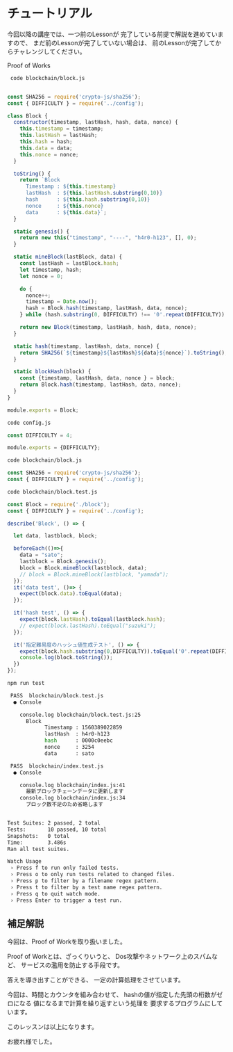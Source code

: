 # チュートリアル

今回以降の講座では、一つ前のLessonが
完了している前提で解説を進めていますので、
まだ前のLessonが完了していない場合は、
前のLessonが完了してからチャレンジしてください。

Proof of Works

``` bash terminal
 code blockchain/block.js
```

``` js blockchain/block.js

const SHA256 = require('crypto-js/sha256');
const { DIFFICULTY } = require('../config');

class Block {
  constructor(timestamp, lastHash, hash, data, nonce) {
    this.timestamp = timestamp;
    this.lastHash = lastHash;
    this.hash = hash;
    this.data = data;
    this.nonce = nonce;
  }

  toString() {
    return `Block
      Timestamp : ${this.timestamp}
      lastHash  : ${this.lastHash.substring(0,10)}
      hash      : ${this.hash.substring(0,10)}
      nonce     : ${this.nonce}
      data      : ${this.data}`;
  }

  static genesis() {
    return new this("timestamp", "----", "h4r0-h123", [], 0);
  }

  static mineBlock(lastBlock, data) {
    const lastHash = lastBlock.hash;
    let timestamp, hash;
    let nonce = 0;

    do {
      nonce++;
      timestamp = Date.now();
      hash = Block.hash(timestamp, lastHash, data, nonce);
    } while (hash.substring(0, DIFFICULTY) !== '0'.repeat(DIFFICULTY))

    return new Block(timestamp, lastHash, hash, data, nonce);
  }

  static hash(timestamp, lastHash, data, nonce) {
    return SHA256(`${timestamp}${lastHash}${data}${nonce}`).toString();
  }

  static blockHash(block) {
    const {timestamp, lastHash, data, nonce } = block;
    return Block.hash(timestamp, lastHash, data, nonce);
  }
}

module.exports = Block;
```

``` bash terminal
code config.js
```

``` js config.js
const DIFFICULTY = 4;

module.exports = {DIFFICULTY};
```

``` bash terminal
code blockchain/block.js
```

``` js blockchain/block.js
const SHA256 = require('crypto-js/sha256');
const { DIFFICULTY } = require('../config');
```

``` bash terminal
code blockchain/block.test.js
```

``` js blockchain/block.test.js
const Block = require('./block');
const { DIFFICULTY } = require('../config');

describe('Block', () => {

  let data, lastblock, block;

  beforeEach(()=>{
    data = "sato";
    lastblock = Block.genesis();
    block = Block.mineBlock(lastblock, data);
    // block = Block.mineBlock(lastblock, "yamada");
  });
  it('data test', ()=> {
    expect(block.data).toEqual(data);
  });

  it('hash test', () => {
    expect(block.lastHash).toEqual(lastblock.hash);
    // expect(block.lastHash).toEqual("suzuki");
  });

  it('指定難易度のハッシュ値生成テスト', () => {
    expect(block.hash.substring(0,DIFFICULTY)).toEqual('0'.repeat(DIFFICULTY));
    console.log(block.toString());
  })
});


```

``` bash terminal
npm run test
```

``` bash terminal result
 PASS  blockchain/block.test.js
  ● Console

    console.log blockchain/block.test.js:25
      Block
            Timestamp : 1560389022859
            lastHash  : h4r0-h123
            hash      : 0000c0eebc
            nonce     : 3254
            data      : sato

 PASS  blockchain/index.test.js
  ● Console

    console.log blockchain/index.js:41
      最新ブロックチェーンデータに更新します
    console.log blockchain/index.js:34
      ブロック数不足のため省略します


Test Suites: 2 passed, 2 total
Tests:       10 passed, 10 total
Snapshots:   0 total
Time:        3.486s
Ran all test suites.

Watch Usage
 › Press f to run only failed tests.
 › Press o to only run tests related to changed files.
 › Press p to filter by a filename regex pattern.
 › Press t to filter by a test name regex pattern.
 › Press q to quit watch mode.
 › Press Enter to trigger a test run.

```

## 補足解説

今回は、Proof of Workを取り扱いました。

Proof of Workとは、ざっくりいうと、
Dos攻撃やネットワーク上のスパムなど、
サービスの濫用を防止する手段です。

答えを導き出すことができる、
一定の計算処理をさせています。

今回は、時間とカウンタを組み合わせて、
hashの値が指定した先頭の桁数がゼロになる
値になるまで計算を繰り返すという処理を
要求するプログラムにしています。

このレッスンは以上になります。

お疲れ様でした。

